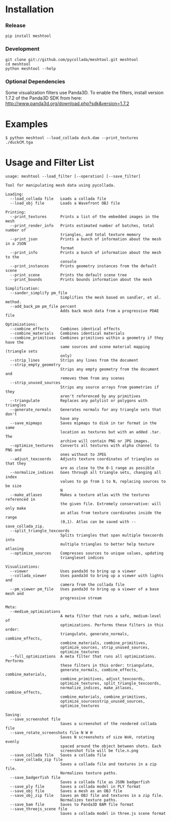 # Installation

### Release

    pip install meshtool

### Development

    git clone git://github.com/pycollada/meshtool.git meshtool
    cd meshtool
    python meshtool --help

### Optional Dependencies

Some visualization filters use Panda3D. To enable the filters, install version 1.7.2 of the Panda3D SDK from here:
http://www.panda3d.org/download.php?sdk&version=1.7.2

# Examples

    $ python meshtool --load_collada duck.dae --print_textures
    ./duckCM.tga

# Usage and Filter List

    usage: meshtool --load_filter [--operation] [--save_filter]
    
    Tool for manipulating mesh data using pycollada.
    
    Loading:
      --load_collada file   Loads a collada file
      --load_obj file       Loads a Wavefront OBJ file
    
    Printing:
      --print_textures      Prints a list of the embedded images in the mesh
      --print_render_info   Prints estimated number of batches, total number of
                            triangles, and total texture memory
      --print_json          Prints a bunch of information about the mesh in a JSON
                            format
      --print_info          Prints a bunch of information about the mesh to the
                            console
      --print_instances     Prints geometry instances from the default scene
      --print_scene         Prints the default scene tree
      --print_bounds        Prints bounds information about the mesh
    
    Simplification:
      --sander_simplify pm_file
                            Simplifies the mesh based on sandler, et al. method.
      --add_back_pm pm_file percent
                            Adds back mesh data from a progressive PDAE file
    
    Optimizations:
      --combine_effects     Combines identical effects
      --combine_materials   Combines identical materials
      --combine_primitives  Combines primitives within a geometry if they have the
                            same sources and scene material mapping (triangle sets
                            only)
      --strip_lines         Strips any lines from the document
      --strip_empty_geometry
                            Strips any empty geometry from the document and
                            removes them from any scenes
      --strip_unused_sources
                            Strips any source arrays from geometries if they
                            aren't referenced by any primitives
      --triangulate         Replaces any polylist or polygons with triangles
      --generate_normals    Generates normals for any triangle sets that don't
                            have any
      --save_mipmaps        Saves mipmaps to disk in tar format in the same
                            location as textures but with an added .tar. The
                            archive will contain PNG or JPG images.
      --optimize_textures   Converts all textures with alpha channel to PNG and
                            ones without to JPEG
      --adjust_texcoords    Adjusts texture coordinates of triangles so that they
                            are as close to the 0-1 range as possible
      --normalize_indices   Goes through all triangle sets, changing all index
                            values to go from 1 to N, replacing sources to be size
                            N
      --make_atlases        Makes a texture atlas with the textures referenced in
                            the given file. Extremely conservative: will only make
                            an atlas from texture coordinates inside the range
                            (0,1). Atlas can be saved with --save_collada_zip.
      --split_triangle_texcoords
                            Splits triangles that span multiple texcoords into
                            multiple triangles to better help texture atlasing
      --optimize_sources    Compresses sources to unique values, updating
                            triangleset indices
    
    Visualizations:
      --viewer              Uses panda3d to bring up a viewer
      --collada_viewer      Uses panda3d to bring up a viewer with lights and
                            camera from the collada file
      --pm_viewer pm_file   Uses panda3d to bring up a viewer of a base mesh and
                            progressive stream
    
    Meta:
      --medium_optimizations
                            A meta filter that runs a safe, medium-level of
                            optimizations. Performs these filters in this order:
                            triangulate, generate_normals, combine_effects,
                            combine_materials, combine_primitives,
                            optimize_sources, strip_unused_sources,
                            optimize_textures
      --full_optimizations  A meta filter that runs all optimizations. Performs
                            these filters in this order: triangulate,
                            generate_normals, combine_effects, combine_materials,
                            combine_primitives, adjust_texcoords,
                            optimize_textures, split_triangle_texcoords,
                            normalize_indices, make_atlases, combine_effects,
                            combine_materials, combine_primitives,
                            optimize_sourcesstrip_unused_sources,
                            optimize_textures
    
    Saving:
      --save_screenshot file
                            Saves a screenshot of the rendered collada file
      --save_rotate_screenshots file N W H
                            Saves N screenshots of size WxH, rotating evenly
                            spaced around the object between shots. Each
                            screenshot file will be file.n.png
      --save_collada file   Saves a collada file
      --save_collada_zip file
                            Saves a collada file and textures in a zip file.
                            Normalizes texture paths.
      --save_badgerfish file
                            Saves a collada file as JSON badgerfish
      --save_ply file       Saves a collada model in PLY format
      --save_obj file       Saves a mesh as an OBJ file
      --save_obj_zip file   Saves an OBJ file and textures in a zip file.
                            Normalizes texture paths.
      --save_bam file       Saves to Panda3D BAM file format
      --save_threejs_scene file
                            Saves a collada model in three.js scene format
